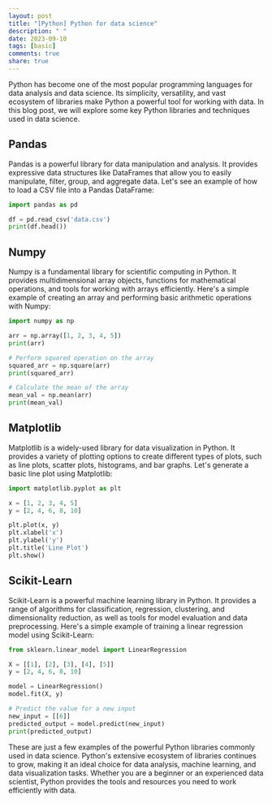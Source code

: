 ```yaml
---
layout: post
title: "[Python] Python for data science"
description: " "
date: 2023-09-10
tags: [basic]
comments: true
share: true
---
```


Python has become one of the most popular programming languages for data analysis and data science. Its simplicity, versatility, and vast ecosystem of libraries make Python a powerful tool for working with data. In this blog post, we will explore some key Python libraries and techniques used in data science.

## Pandas

Pandas is a powerful library for data manipulation and analysis. It provides expressive data structures like DataFrames that allow you to easily manipulate, filter, group, and aggregate data. Let's see an example of how to load a CSV file into a Pandas DataFrame:

```python
import pandas as pd

df = pd.read_csv('data.csv')
print(df.head())
```

## Numpy

Numpy is a fundamental library for scientific computing in Python. It provides multidimensional array objects, functions for mathematical operations, and tools for working with arrays efficiently. Here's a simple example of creating an array and performing basic arithmetic operations with Numpy:

```python
import numpy as np

arr = np.array([1, 2, 3, 4, 5])
print(arr)

# Perform squared operation on the array
squared_arr = np.square(arr)
print(squared_arr)

# Calculate the mean of the array
mean_val = np.mean(arr)
print(mean_val)
```

## Matplotlib

Matplotlib is a widely-used library for data visualization in Python. It provides a variety of plotting options to create different types of plots, such as line plots, scatter plots, histograms, and bar graphs. Let's generate a basic line plot using Matplotlib:

```python
import matplotlib.pyplot as plt

x = [1, 2, 3, 4, 5]
y = [2, 4, 6, 8, 10]

plt.plot(x, y)
plt.xlabel('x')
plt.ylabel('y')
plt.title('Line Plot')
plt.show()
```

## Scikit-Learn

Scikit-Learn is a powerful machine learning library in Python. It provides a range of algorithms for classification, regression, clustering, and dimensionality reduction, as well as tools for model evaluation and data preprocessing. Here's a simple example of training a linear regression model using Scikit-Learn:

```python
from sklearn.linear_model import LinearRegression

X = [[1], [2], [3], [4], [5]]
y = [2, 4, 6, 8, 10]

model = LinearRegression()
model.fit(X, y)

# Predict the value for a new input
new_input = [[6]]
predicted_output = model.predict(new_input)
print(predicted_output)
```

These are just a few examples of the powerful Python libraries commonly used in data science. Python's extensive ecosystem of libraries continues to grow, making it an ideal choice for data analysis, machine learning, and data visualization tasks. Whether you are a beginner or an experienced data scientist, Python provides the tools and resources you need to work efficiently with data.